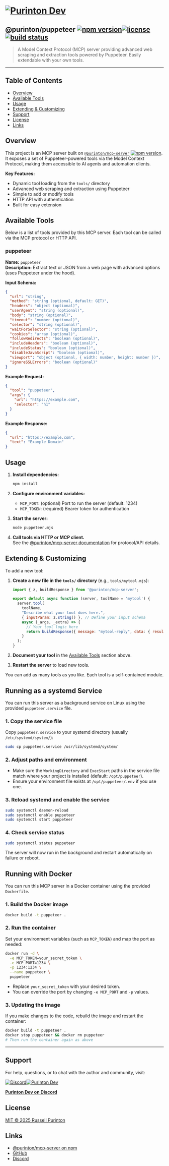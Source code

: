 # [![Purinton Dev](https://purinton.us/logos/brand.png)](https://discord.gg/QSBxQnX7PF)

## @purinton/puppeteer [![npm version](https://img.shields.io/npm/v/@purinton/puppeteer.svg)](https://www.npmjs.com/package/@purinton/puppeteer)[![license](https://img.shields.io/github/license/purinton/puppeteer.svg)](LICENSE)[![build status](https://github.com/purinton/puppeteer/actions/workflows/nodejs.yml/badge.svg)](https://github.com/purinton/puppeteer/actions)

> A Model Context Protocol (MCP) server providing advanced web scraping and extraction tools powered by Puppeteer. Easily extendable with your own tools.

---

## Table of Contents

- [Overview](#overview)
- [Available Tools](#available-tools)
- [Usage](#usage)
- [Extending & Customizing](#extending--customizing)
- [Support](#support)
- [License](#license)
- [Links](#links)

## Overview

This project is an MCP server built on [`@purinton/mcp-server`](https://www.npmjs.com/package/@purinton/mcp-server) [![npm version](https://img.shields.io/npm/v/@purinton/mcp-server.svg)](https://www.npmjs.com/package/@purinton/mcp-server). It exposes a set of Puppeteer-powered tools via the Model Context Protocol, making them accessible to AI agents and automation clients.

**Key Features:**

- Dynamic tool loading from the `tools/` directory
- Advanced web scraping and extraction using Puppeteer
- Simple to add or modify tools
- HTTP API with authentication
- Built for easy extension

## Available Tools

Below is a list of tools provided by this MCP server. Each tool can be called via the MCP protocol or HTTP API.

### puppeteer

**Name:** `puppeteer`  
**Description:** Extract text or JSON from a web page with advanced options (uses Puppeteer under the hood).

**Input Schema:**

```json
{
  "url": "string",
  "method": "string (optional, default: GET)",
  "headers": "object (optional)",
  "userAgent": "string (optional)",
  "body": "string (optional)",
  "timeout": "number (optional)",
  "selector": "string (optional)",
  "waitForSelector": "string (optional)",
  "cookies": "array (optional)",
  "followRedirects": "boolean (optional)",
  "includeHeaders": "boolean (optional)",
  "includeStatus": "boolean (optional)",
  "disableJavaScript": "boolean (optional)",
  "viewport": "object (optional, { width: number, height: number })",
  "ignoreSSLErrors": "boolean (optional)"
}
```

**Example Request:**

```json
{
  "tool": "puppeteer",
  "args": {
    "url": "https://example.com",
    "selector": "h1"
  }
}
```

**Example Response:**

```json
{
  "url": "https://example.com",
  "text": "Example Domain"
}
```

<!--
Repeat the above block for each tool you add.
Document: tool name, description, input schema, example request/response.
-->

## Usage

1. **Install dependencies:**

   ```bash
   npm install
   ```

2. **Configure environment variables:**
   - `MCP_PORT`: (optional) Port to run the server (default: 1234)
   - `MCP_TOKEN`: (required) Bearer token for authentication

3. **Start the server:**

   ```bash
   node puppeteer.mjs
   ```

4. **Call tools via HTTP or MCP client.**  
   See the [@purinton/mcp-server documentation](https://www.npmjs.com/package/@purinton/mcp-server) for protocol/API details.

## Extending & Customizing

To add a new tool:

1. **Create a new file in the `tools/` directory** (e.g., `tools/mytool.mjs`):

   ```js
   import { z, buildResponse } from '@purinton/mcp-server';

   export default async function (server, toolName = 'mytool') {
     server.tool(
       toolName,
       "Describe what your tool does here.",
       { inputParam: z.string() }, // Define your input schema
       async (_args, _extra) => {
         // Your tool logic here
         return buildResponse({ message: "mytool-reply", data: { result: "..." } });
       }
     );
   }
   ```

2. **Document your tool** in the [Available Tools](#available-tools) section above.

3. **Restart the server** to load new tools.

You can add as many tools as you like. Each tool is a self-contained module.

## Running as a systemd Service

You can run this server as a background service on Linux using the provided `puppeteer.service` file.

### 1. Copy the service file

Copy `puppeteer.service` to your systemd directory (usually `/etc/systemd/system/`):

```bash
sudo cp puppeteer.service /usr/lib/systemd/system/
```

### 2. Adjust paths and environment

- Make sure the `WorkingDirectory` and `ExecStart` paths in the service file match where your project is installed (default: `/opt/puppeteer`).
- Ensure your environment file exists at `/opt/puppeteer/.env` if you use one.

### 3. Reload systemd and enable the service

```bash
sudo systemctl daemon-reload
sudo systemctl enable puppeteer
sudo systemctl start puppeteer
```

### 4. Check service status

```bash
sudo systemctl status puppeteer
```

The server will now run in the background and restart automatically on failure or reboot.

## Running with Docker

You can run this MCP server in a Docker container using the provided `Dockerfile`.

### 1. Build the Docker image

```bash
docker build -t puppeteer .
```

### 2. Run the container

Set your environment variables (such as `MCP_TOKEN`) and map the port as needed:

```bash
docker run -d \
  -e MCP_TOKEN=your_secret_token \
  -e MCP_PORT=1234 \
  -p 1234:1234 \
  --name puppeteer \
  puppeteer
```

- Replace `your_secret_token` with your desired token.
- You can override the port by changing `-e MCP_PORT` and `-p` values.

### 3. Updating the image

If you make changes to the code, rebuild the image and restart the container:

```bash
docker build -t puppeteer .
docker stop puppeteer && docker rm puppeteer
# Then run the container again as above
```

---

## Support

For help, questions, or to chat with the author and community, visit:

[![Discord](https://purinton.us/logos/discord_96.png)](https://discord.gg/QSBxQnX7PF)[![Purinton Dev](https://purinton.us/logos/purinton_96.png)](https://discord.gg/QSBxQnX7PF)

**[Purinton Dev on Discord](https://discord.gg/QSBxQnX7PF)**

## License

[MIT © 2025 Russell Purinton](LICENSE)

## Links

- [@purinton/mcp-server on npm](https://www.npmjs.com/package/@purinton/mcp-server)
- [GitHub](https://github.com/purinton/mcp-server)
- [Discord](https://discord.gg/QSBxQnX7PF)
